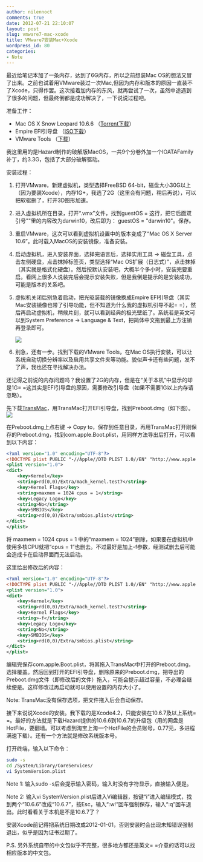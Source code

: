 ```yaml
---
author: nilennoct
comments: true
date: 2012-07-21 22:10:07
layout: post
slug: vmware7-mac-xcode
title: VMware7安装Mac+Xcode
wordpress_id: 80
categories:
- Note
---
```


最近给笔记本加了一条内存，达到了6G内存，所以之前想装Mac OS的想法又冒了出来。之前也试着用VMware装过一次Mac,但因为内存和版本的原因一直装不了Xcode，只得作罢。这次接着加内存的东风，就再尝试了一次，虽然中途遇到了很多的问题，但最终倒都是成功解决了，一下说说过程吧。

准备工作：

- Mac OS X Snow Leopard 10.6.6 （[Torrent下载](http://adf.ly/AxlxV)）
- Empire EFI引导盘 （[ISO下载](http://adf.ly/AxmMA)）
- VMware Tools （[下载](http://adf.ly/AzPgo)）

我这里用的是Hazard制作的破解版MacOS，一共9个分卷外加一个IOATAFamily补丁，约3.3G，包括了大部分破解驱动。
<!-- more -->

安装过程：

1. 打开VMware，新建虚拟机，类型选择FreeBSD 64-bit，磁盘大小30G以上（因为要装Xcode），内存1G+，我选了2G（这里会有问题，稍后再说），可以把软驱删了，打开3D图形加速。


2. 进入虚拟机所在目录，打开“.vmx”文件，找到guestOS = 这行，把它后面双引号""里的内容改为darwin10，改后即为：
guestOS = "darwin10"。保存。


3. 重启VMware，这次可以看到虚拟机设置中的版本变成了“Mac OS X Server 10.6”。此时载入MacOS的安装镜像，准备安装。


4. 启动虚拟机，进入安装界面，选择完语言后，选择实用工具 -> 磁盘工具，点击左侧硬盘，点击抹掉标签页，类型选择“Mac OS扩展（日志式）”，点击抹掉（其实就是格式化硬盘）。然后按默认安装吧，大概半个多小时，安装完要重启。看网上很多人说装完后会提示安装失败，但是我倒是提示的是安装成功，可能是版本的关系吧。


5. 虚拟机关闭后别急着启动，把光驱装载的镜像换成Empire EFI引导盘（其实Mac安装镜像也带了引导功能，但不知道为什么我的虚拟机引导不起= =），然后再启动虚拟机，稍候片刻，就可以看到经典的极光壁纸了。系统若是英文可以到System Preference -> Language & Text，把简体中文拖到最上方注销再登录即可。

	![](http://img.nilennoct.com/wp-content/uploads/2012/07/MacOSX1.jpg)

6. 别急，还有一步。找到下载的VMware Tools，在Mac OS执行安装，可以让系统自动切换分辨率以及启用共享文件夹等功能。貌似声卡还有些问题，发不了声，我也还在寻找解决办法。

还记得之前说的内存问题吗？我设置了2G的内存，但是在“关于本机”中显示的却是1G= =这其实是EFI引导盘的原因，需要修改引导盘（如果不需要1G以上内存请忽略）。

先下载[TransMac](http://adf.ly/AxsjN)，用TransMac打开EFI引导盘，找到Preboot.dmg（如下图）。
![](http://img.nilennoct.com/wp-content/uploads/2012/07/transmac1.jpg)

在Preboot.dmg上点右键 -> Copy to，保存到任意目录，再用TransMac打开刚保存的Preboot.dmg，找到com.apple.Boot.plist，用同样方法导出后打开，可以看到以下内容：

``` xml
<?xml version="1.0" encoding="UTF-8"?>
<!DOCTYPE plist PUBLIC "-//Apple//DTD PLIST 1.0//EN" "http://www.apple.com/DTDs/PropertyList-1.0.dtd">
<plist version="1.0">
<dict>
	<key>Kernel</key>
	<string>rd(0,0)/Extra/mach_kernel.test7</string>
	<key>Kernel Flags</key>
	<string>maxmem = 1024 cpus = 1</string>
	<key>Legacy Logo</key>
	<string>No</string>
	<key>SMBIOS</key>
	<string>rd(0,0)/Extra/smbios.plist</string>
</dict>
</plist>
```
将 maxmem = 1024 cpus = 1 中的“maxmem = 1024”删除，如果要在虚拟机中使用多核CPU就把“cpus = 1”也删去。不过最好是加上-f参数，经测试删去后可能会造成卡在启动界面而无法启动。

这里给出修改后的内容：

``` xml
<?xml version="1.0" encoding="UTF-8"?>
<!DOCTYPE plist PUBLIC "-//Apple//DTD PLIST 1.0//EN" "http://www.apple.com/DTDs/PropertyList-1.0.dtd">
<plist version="1.0">
<dict>
	<key>Kernel</key>
	<string>rd(0,0)/Extra/mach_kernel.test7</string>
	<key>Kernel Flags</key>
	<string>-f</string>
	<key>Legacy Logo</key>
	<string>No</string>
	<key>SMBIOS</key>
	<string>rd(0,0)/Extra/smbios.plist</string>
</dict>
</plist>
```

编辑完保存com.apple.Boot.plist，将其拖入TransMac中打开的Preboot.dmg，选择覆盖。然后回到打开的EFI引导盘，删除原来的Preboot.dmg，把导出的Preboot.dmg文件（即修改后的文件）拖入，可能会提示超过容量，不必理会继续便是。这样修改过再启动就可以使用设置的内存大小了。

Note: TransMac没有保存选项，把文件拖入后会自动保存。

接下来说说Xcode的安装。我下载的是Xcode4.2，只能安装在10.6.7及以上系统= =。最好的方法就是下载Hazard提供的10.6.6到10.6.7的升级包（用的网盘是HotFile，要翻墙。可以考虑到淘宝上淘一个HotFile的会员账号，0.77元，多进程满速下载）。还有一个方法就是修改系统版本号。

打开终端，输入以下命令：

``` bash
sudo -s
cd /System/Library/CoreServices/
vi SystemVersion.plist
```

Note 1: 输入sudo -s后会提示输入密码，输入时没有字符显示，直接输入便是。

Note 2: 输入vi SystemVersion.plist后进入Vi编辑器，按键“i”进入编辑模式，找到两个“10.6.6”改成“10.6.7”，按Esc，输入“:w!”回车强制保存，输入“:q”回车退出。此时看看关于本机是不是10.6.7了？

安装Xcode前记得把系统日期改成2012-01-01，否则安装时会出现未知错误强制退出，似乎是因为证书过期了。

P.S. 另外系统自带的中文包似乎不完整，很多地方都还是英文= =介意的话可以找相应版本的中文包。
